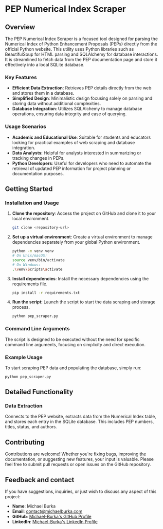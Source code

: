 # PEP Numerical Index Scraper

## Overview

The PEP Numerical Index Scraper is a focused tool designed for parsing the Numerical Index of Python Enhancement Proposals (PEPs) directly from the official Python website. This utility uses Python libraries such as BeautifulSoup for HTML parsing and SQLAlchemy for database interactions. It is streamlined to fetch data from the PEP documentation page and store it effectively into a local SQLite database.

### Key Features

- **Efficient Data Extraction**: Retrieves PEP details directly from the web and stores them in a database.
- **Simplified Design**: Minimalistic design focusing solely on parsing and storing data without additional complexities.
- **Database Integration**: Utilizes SQLAlchemy to manage database operations, ensuring data integrity and ease of querying.

### Usage Scenarios

- **Academic and Educational Use**: Suitable for students and educators looking for practical examples of web scraping and database integration.
- **Data Analysts**: Helpful for analysts interested in summarizing or tracking changes in PEPs.
- **Python Developers**: Useful for developers who need to automate the retrieval of updated PEP information for project planning or documentation purposes.

## Getting Started

### Installation and Usage

1. **Clone the repository**: Access the project on GitHub and clone it to your local environment.
    ```bash
    git clone <repository-url>
    ```
2. **Set up a virtual environment**: Create a virtual environment to manage dependencies separately from your global Python environment.
    ```bash
    python -m venv venv
    # On Unix/macOS:
    source venv/bin/activate
    # On Windows:
    .\venv\Scripts\activate
    ```
3. **Install dependencies**: Install the necessary dependencies using the requirements file.
    ```bash
    pip install -r requirements.txt
    ```
4. **Run the script**: Launch the script to start the data scraping and storage process.
    ```bash
    python pep_scraper.py
    ```

### Command Line Arguments

The script is designed to be executed without the need for specific command line arguments, focusing on simplicity and direct execution.

### Example Usage

To start scraping PEP data and populating the database, simply run:
```bash
python pep_scraper.py
```

## Detailed Functionality

### Data Extraction

Connects to the PEP website, extracts data from the Numerical Index table, and stores each entry in the SQLite database. This includes PEP numbers, titles, status, and authors.

## Contributing

Contributions are welcome! Whether you're fixing bugs, improving the documentation, or suggesting new features, your input is valuable. Please feel free to submit pull requests or open issues on the GitHub repository.

## Feedback and contact

If you have suggestions, inquiries, or just wish to discuss any aspect of this project:

- **Name**: Michael Burka 
- **Email**: [contact@michaelburka.com](mailto:contact@michaelburka.com) 
- **GitHub**: [Michael-Burka's GitHub Profile](https://github.com/Michael-Burka/) 
- **LinkedIn**: [Michael-Burka's LinkedIn Profile](https://www.linkedin.com/in/michael-burka-485832251/) 
